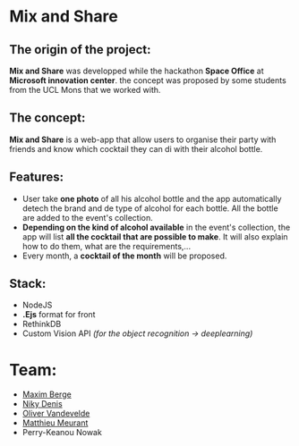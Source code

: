 # Mix and Share

## The origin of the project:
**Mix and Share** was developped while the hackathon **Space Office** at **Microsoft innovation center**.
the concept was proposed by some students from the UCL Mons that we worked with.

## The concept:
**Mix and Share** is a web-app that allow users to organise their party with friends and know which cocktail they can di with their alcohol bottle.

## Features:
* User take **one photo** of all his alcohol bottle and the app automatically detech the brand and de type of alcohol for each bottle. All the bottle are added to the event's collection.
* **Depending on the kind of alcohol available** in the event's collection, the app will list **all the cocktail that are possible to make**. It will also explain how to do them, what are the requirements,...
* Every month, a **cocktail of the month** will be proposed.

## Stack:
* NodeJS
* **.Ejs** format for front
* RethinkDB
* Custom Vision API *(for the object recognition -> deeplearning)*


# Team:
* [Maxim Berge](https://www.linkedin.com/in/maxim-berge-94b486179/)
* [Niky Denis](https://www.linkedin.com/in/nikitadenis/)
* [Oliver Vandevelde](https://www.linkedin.com/in/vandevelde-oliver/)
* [Matthieu Meurant](https://www.linkedin.com/in/matthieu-meurant-112778178/)
* Perry-Keanou Nowak
